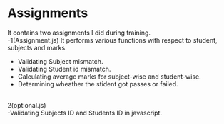 # Assignments

It contains two assignments I did during training.<br>
-1(Assignment.js) 
It performs various functions with respect to student, subjects and marks.
  - Validating Subject mismatch.
  - Validating Student id mismatch.
  - Calculating average marks for subject-wise and student-wise.
  - Determining wheather the stident got passes or failed.
<br>
2(optional.js)<br>
  -Validating Subjects ID and Students ID in javascript.
